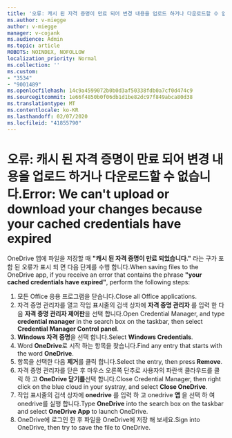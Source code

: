 ```yaml
---
title: '오류: 캐시 된 자격 증명이 만료 되어 변경 내용을 업로드 하거나 다운로드할 수 없습니다.'
ms.author: v-miegge
author: v-miegge
manager: v-cojank
ms.audience: Admin
ms.topic: article
ROBOTS: NOINDEX, NOFOLLOW
localization_priority: Normal
ms.collection: ''
ms.custom:
- "3534"
- "9001489"
ms.openlocfilehash: 14c9a4599072b0b0d3af50338fdb0a7cf0d474c9
ms.sourcegitcommit: 1e66f4850b0f06db1d1be82dc97f849abca80d38
ms.translationtype: MT
ms.contentlocale: ko-KR
ms.lasthandoff: 02/07/2020
ms.locfileid: "41855790"
---
```

# <a name="error-we-cant-upload-or-download-your-changes-because-your-cached-credentials-have-expired"></a><span data-ttu-id="b202a-102">오류: 캐시 된 자격 증명이 만료 되어 변경 내용을 업로드 하거나 다운로드할 수 없습니다.</span><span class="sxs-lookup"><span data-stu-id="b202a-102">Error: We can't upload or download your changes because your cached credentials have expired</span></span>

<span data-ttu-id="b202a-103">OneDrive 앱에 파일을 저장할 때 **"캐시 된 자격 증명이 만료 되었습니다."** 라는 구가 포함 된 오류가 표시 되 면 다음 단계를 수행 합니다.</span><span class="sxs-lookup"><span data-stu-id="b202a-103">When saving files to the OneDrive app, if you receive an error that contains the phrase **"your cached credentials have expired"**, perform the following steps:</span></span>

1. <span data-ttu-id="b202a-104">모든 Office 응용 프로그램을 닫습니다.</span><span class="sxs-lookup"><span data-stu-id="b202a-104">Close all Office applications.</span></span>
1. <span data-ttu-id="b202a-105">자격 증명 관리자를 열고 작업 표시줄의 검색 상자에 **자격 증명 관리자** 를 입력 한 다음 **자격 증명 관리자 제어판**을 선택 합니다.</span><span class="sxs-lookup"><span data-stu-id="b202a-105">Open Credential Manager, and type **credential manager** in the search box on the taskbar, then select **Credential Manager Control panel**.</span></span>
1. <span data-ttu-id="b202a-106">**Windows 자격 증명**을 선택 합니다.</span><span class="sxs-lookup"><span data-stu-id="b202a-106">Select **Windows Credentials**.</span></span>
1. <span data-ttu-id="b202a-107">Word **OneDrive**로 시작 하는 항목을 찾습니다.</span><span class="sxs-lookup"><span data-stu-id="b202a-107">Find any entry that starts with the word **OneDrive**.</span></span>
1. <span data-ttu-id="b202a-108">항목을 선택한 다음 **제거**를 클릭 합니다.</span><span class="sxs-lookup"><span data-stu-id="b202a-108">Select the entry, then press **Remove**.</span></span>
1. <span data-ttu-id="b202a-109">자격 증명 관리자를 닫은 후 마우스 오른쪽 단추로 사용자의 파란색 클라우드를 클릭 하 고 **OneDrive 닫기를**선택 합니다.</span><span class="sxs-lookup"><span data-stu-id="b202a-109">Close Credential Manager, then right click on the blue cloud in your systray, and select **Close OneDrive**.</span></span>
1. <span data-ttu-id="b202a-110">작업 표시줄의 검색 상자에 **onedrive** 를 입력 하 고 onedrive **앱** 을 선택 하 여 onedrive를 실행 합니다.</span><span class="sxs-lookup"><span data-stu-id="b202a-110">Type **OneDrive** into the search box on the taskbar and select **OneDrive App** to launch OneDrive.</span></span>
1. <span data-ttu-id="b202a-111">OneDrive에 로그인 한 후 파일을 OneDrive에 저장 해 보세요.</span><span class="sxs-lookup"><span data-stu-id="b202a-111">Sign into OneDrive, then try to save the file to OneDrive.</span></span>

